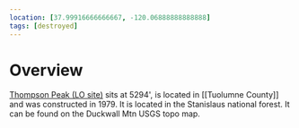 ```yaml
---
location: [37.99916666666667, -120.06888888888888]
tags: [destroyed]
---
```


# Overview

[Thompson Peak (LO site)](http://www.peakbagging.com/CALookoutPhotos/Thompson.html) sits at 5294', is located in [[Tuolumne County]] and was constructed in 1979. It is located in the Stanislaus national forest. It can be found on the Duckwall Mtn USGS topo map.

